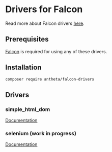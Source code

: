 # Drivers for Falcon

Read more about Falcon drivers [here](https://docs.antheta.com/falcon/drivers).

## Prerequisites

[Falcon](https://github.com/Antheta/falcon-php) is required for using any of these drivers.


## Installation
```bash
composer require antheta/falcon-drivers
```

## Drivers

### simple_html_dom

[Documentation](https://docs.antheta.com/falcon/drivers/simple-html-dom)


### selenium (work in progress)

[Documentation](https://docs.antheta.com/falcon/drivers/selenium)